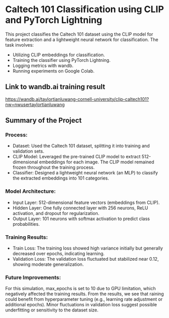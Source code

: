 # Caltech 101 Classification using CLIP and PyTorch Lightning

This project classifies the Caltech 101 dataset using the CLIP model for feature extraction and a lightweight neural network for classification. The task involves:
- Utilizing CLIP embeddings for classification.
- Training the classifier using PyTorch Lightning.
- Logging metrics with wandb.
- Running experiments on Google Colab.

## Link to wandb.ai training result
https://wandb.ai/taylortianluwang-cornell-university/clip-caltech101?nw=nwusertaylortianluwang

## Summary of the Project
### Process:
- Dataset: Used the Caltech 101 dataset, splitting it into training and validation sets.
- CLIP Model: Leveraged the pre-trained CLIP model to extract 512-dimensional embeddings for each image. The CLIP model remained frozen throughout the training process.
- Classifier: Designed a lightweight neural network (an MLP) to classify the extracted embeddings into 101 categories.

### Model Architecture:
- Input Layer: 512-dimensional feature vectors (embeddings from CLIP).
- Hidden Layer: One fully connected layer with 256 neurons, ReLU activation, and dropout for regularization.
- Output Layer: 101 neurons with softmax activation to predict class probabilities.

### Training Results:
- Train Loss: The training loss showed high variance initially but generally decreased over epochs, indicating learning.
- Validation Loss: The validation loss fluctuated but stabilized near 0.12, showing moderate generalization.

### Future Improvements:
For this simulation, max_epochs is set to 10 due to GPU limitation, which negatively affected the training results. From the results, we see that raining could benefit from hyperparameter tuning (e.g., learning rate adjustment or additional epochs). Minor fluctuations in validation loss suggest possible underfitting or sensitivity to the dataset size.